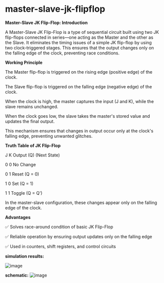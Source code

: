 # master-slave-jk-flipflop

**Master-Slave JK Flip-Flop: Introduction**

A Master-Slave JK Flip-Flop is a type of sequential circuit built using two JK flip-flops connected in series—one acting as the Master and the other as the Slave. It eliminates the timing issues of a simple JK flip-flop by using two clock-triggered stages. This ensures that the output changes only on the falling edge of the clock, preventing race conditions.

**Working Principle**

The Master flip-flop is triggered on the rising edge (positive edge) of the clock.

The Slave flip-flop is triggered on the falling edge (negative edge) of the clock.

When the clock is high, the master captures the input (J and K), while the slave remains unchanged.

When the clock goes low, the slave takes the master's stored value and updates the final output.

This mechanism ensures that changes in output occur only at the clock's falling edge, preventing unwanted glitches.

**Truth Table of JK Flip-Flop**

J	   K	  Output (Q) (Next State)

0	   0   	No Change

0	   1	  Reset (Q = 0)

1	   0  	Set (Q = 1)

1	   1  	Toggle (Q = Q')

In the master-slave configuration, these changes appear only on the falling edge of the clock.

**Advantages**

✅ Solves race-around condition of basic JK Flip-Flop

✅ Reliable operation by ensuring output updates only on the falling edge

✅ Used in counters, shift registers, and control circuits

**simulation results:**

![image](https://github.com/user-attachments/assets/468097be-634d-4dd5-887e-920d38cc36bc)

**schematic:**
![image](https://github.com/user-attachments/assets/ced8e2e8-e176-4713-ba69-131ac483cb55)


